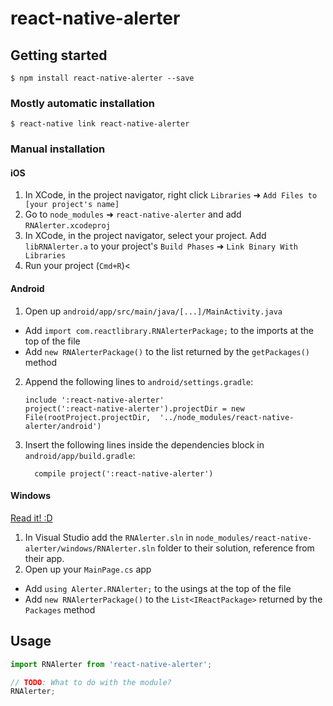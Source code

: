 
# react-native-alerter

## Getting started

`$ npm install react-native-alerter --save`

### Mostly automatic installation

`$ react-native link react-native-alerter`

### Manual installation


#### iOS

1. In XCode, in the project navigator, right click `Libraries` ➜ `Add Files to [your project's name]`
2. Go to `node_modules` ➜ `react-native-alerter` and add `RNAlerter.xcodeproj`
3. In XCode, in the project navigator, select your project. Add `libRNAlerter.a` to your project's `Build Phases` ➜ `Link Binary With Libraries`
4. Run your project (`Cmd+R`)<

#### Android

1. Open up `android/app/src/main/java/[...]/MainActivity.java`
  - Add `import com.reactlibrary.RNAlerterPackage;` to the imports at the top of the file
  - Add `new RNAlerterPackage()` to the list returned by the `getPackages()` method
2. Append the following lines to `android/settings.gradle`:
  	```
  	include ':react-native-alerter'
  	project(':react-native-alerter').projectDir = new File(rootProject.projectDir, 	'../node_modules/react-native-alerter/android')
  	```
3. Insert the following lines inside the dependencies block in `android/app/build.gradle`:
  	```
      compile project(':react-native-alerter')
  	```

#### Windows
[Read it! :D](https://github.com/ReactWindows/react-native)

1. In Visual Studio add the `RNAlerter.sln` in `node_modules/react-native-alerter/windows/RNAlerter.sln` folder to their solution, reference from their app.
2. Open up your `MainPage.cs` app
  - Add `using Alerter.RNAlerter;` to the usings at the top of the file
  - Add `new RNAlerterPackage()` to the `List<IReactPackage>` returned by the `Packages` method


## Usage
```javascript
import RNAlerter from 'react-native-alerter';

// TODO: What to do with the module?
RNAlerter;
```
  